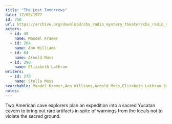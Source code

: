 ```yaml
---
title: "The Lost Tomorrows"
date: 12/05/1977
id: 750
url: https://archive.org/download/cbs_radio_mystery_theater/cbs_radio_mystery_theater-0701-0750.zip/cbs_radio_mystery_theater-0701-0750%2Fcbsrmt_0750_the_lost_tomorrows.mp3
actors:  
  - id: 49
    name: Mandel Kramer  
  - id: 264
    name: Ann Williams  
  - id: 64
    name: Arnold Moss  
  - id: 296
    name: Elizabeth Lathram
writers:  
  - id: 278
    name: Stella Moss
searchable: Mandel Kramer,Ann Williams,Arnold Moss,Elizabeth Lathram Stella Moss
notes:  
---
```

Two American cave explorers plan an expedition into a sacred Yucatan cavern to bring out rare artifacts in spite of warnings from the locals not to violate the sacred ground.